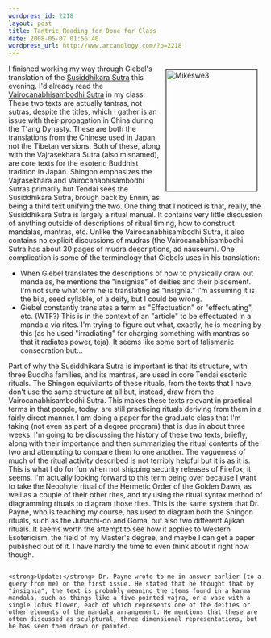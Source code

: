 ```yaml
--- 
wordpress_id: 2218
layout: post
title: Tantric Reading for Done for Class
date: 2008-05-07 01:56:40
wordpress_url: http://www.arcanology.com/?p=2218
---
```

<a href="http://www.flickr.com/photos/albill/2473361242/" title="Mikeswe3 by albill, on Flickr"><img border="1" hspace="10" vspace="10" align="right" src="http://farm4.static.flickr.com/3296/2473361242_3aa56fe5b4_m.jpg" width="180" height="240" alt="Mikeswe3" /></a> I finished working my way through Giebel's translation of the <a href="http://www.amazon.com/Esoteric-Sutras-English-Tripitaka-Translation/dp/188643915X/">Susiddhikara Sutra</a> this evening. I'd already read the <a href="http://www.amazon.com/Vairocanabhisambodhi-Sutra-Numata-Center/dp/188643932X">Vairocanabhisambodhi Sutra</a> in my class. These two texts are actually tantras, not sutras, despite the titles, which I gather is an issue with their propagation in China during the T'ang Dynasty. These are both the translations from the Chinese used in Japan, not the Tibetan versions. Both of these, along with the Vajrasekhara Sutra (also misnamed), are core texts for the esoteric Buddhist tradition in Japan. Shingon emphasizes the Vajrasekhara and Vairocanabhisambodhi Sutras primarily but Tendai sees the Susiddhikara Sutra, brough back by Ennin, as being a third text unifying the two. One thing that I noticed is that, really, the Susiddhikara Sutra is largely a ritual manual. It contains very little discussion of anything outside of descriptions of ritual timing, how to construct mandalas, mantras, etc. Unlike the Vairocanabhisambodhi Sutra, it also contains no explicit discussions of mudras (the Vairocanabhisambodhi Sutra has about 30 pages of mudra descriptions, ad nauseum). One complication is some of the terminology that Giebels uses in his translation: <ul>
                                                                                                                                                                                                                                                                                                                                                                                                                                                                                                                                                                                                                                                                                                                                                                                                                                                                                                        <li>
                                                                                                                                                                                                                                                                                                                                                                                                                                                                                                                                                                                                                                                                                                                                                                                                                                                                                                          When Giebel translates the descriptions of how to physically draw out mandalas, he mentions the "insignias" of deities and their placement. I'm not sure what term he is translating as "insignia." I'm assuming it is the bija, seed syllable, of a deity, but I could be wrong.
                                                                                                                                                                                                                                                                                                                                                                                                                                                                                                                                                                                                                                                                                                                                                                                                                                                                                                        </li>
                                                                                                                                                                                                                                                                                                                                                                                                                                                                                                                                                                                                                                                                                                                                                                                                                                                                                                        <li>
                                                                                                                                                                                                                                                                                                                                                                                                                                                                                                                                                                                                                                                                                                                                                                                                                                                                                                          Giebel constantly translates a term as "Effectuation" or "effectuating", etc. (WTF?) This is in the context of an "article" to be effectuated in a mandala via rites. I'm trying to figure out what, exactly, he is meaning by this (as he used "irradiating" for charging something with mantras so that it radiates power, teja). It seems like some sort of talismanic consecration but...
                                                                                                                                                                                                                                                                                                                                                                                                                                                                                                                                                                                                                                                                                                                                                                                                                                                                                                        </li>
                                                                                                                                                                                                                                                                                                                                                                                                                                                                                                                                                                                                                                                                                                                                                                                                                                                                                                      </ul> Part of why the Susiddhikara Sutra is important is that its structure, with three Buddha families, and its mantras, are used in core Tendai esoteric rituals. The Shingon equivilants of these rituals, from the texts that I have, don't use the same structure at all but, instead, draw from the Vairocanabhisambodhi Sutra. This makes these texts relevant in practical terms in that people, today, are still practicing rituals deriving from them in a fairly direct manner. I am doing a paper for the graduate class that I'm taking (not even as part of a degree program) that is due in about three weeks. I'm going to be discussing the history of these two texts, briefly, along with their importance and then summarizing the ritual contents of the two and attempting to compare them to one another. The vagueness of much of the ritual activity described is not terribly helpful but it is as it is. This is what I do for fun when not shipping security releases of Firefox, it seems. I'm actually looking forward to this term being over because I want to take the Neophyte ritual of the Hermetic Order of the Golden Dawn, as well as a couple of their other rites, and try using the ritual syntax method of diagramming rituals to diagram those rites. This is the same system that Dr. Payne, who is teaching my course, has used to diagram both the Shingon rituals, such as the Juhachi-do and Goma, but also two different Ajikan rituals. It seems worth the attempt to see how it applies to Western Esotericism, the field of my Master's degree, and maybe I can get a paper published out of it. I have hardly the time to even think about it right now though. 
                                                                                                                                                                                                                                                                                                                                                                                                                                                                                                                                                                                                                                                                                                                                                                                                                                                                                                      
                                                                                                                                                                                                                                                                                                                                                                                                                                                                                                                                                                                                                                                                                                                                                                                                                                                                                                      <strong>Update:</strong> Dr. Payne wrote to me in answer earlier (to a query from me) on the first issue. He stated that he thought that by "insignia", the text is probably meaning the items found in a karma mandala, such as things like a five-pointed vajra, or a vase with a single lotus flower, each of which represents one of the deities or other elements of the mandala arrangement. He mentions that these are often discussed as sculptural, three dimensional representations, but he has seen them drawn or painted.